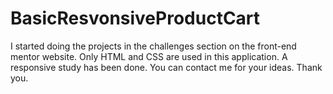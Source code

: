 # BasicResvonsiveProductCart
I started doing the projects in the challenges section on the front-end mentor website. Only HTML and CSS are used in this application. A responsive study has been done. You can contact me for your ideas. Thank you.
